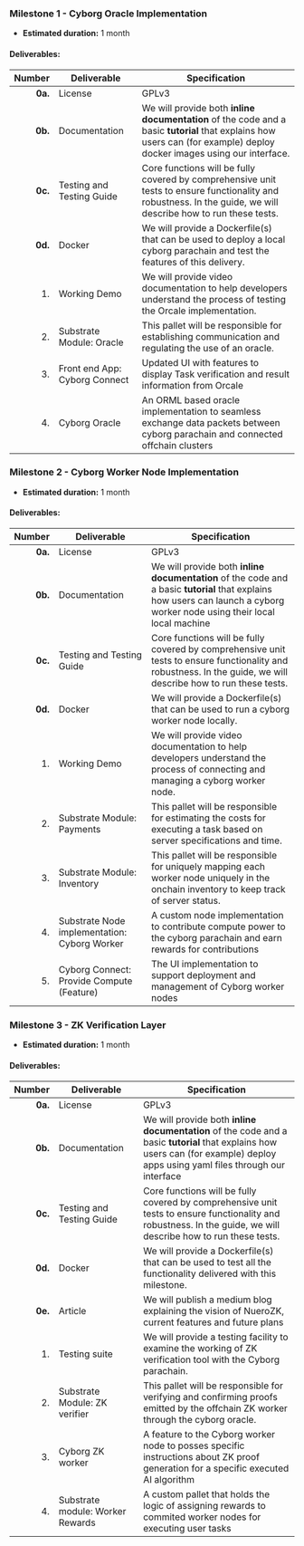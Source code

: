 ### Milestone 1 - Cyborg Oracle Implementation

- **Estimated duration:** 1 month

#### **Deliverables:**

| Number | Deliverable | Specification |
| -----: | ----------- | ------------- |
| **0a.** | License | GPLv3 |
| **0b.** | Documentation | We will provide both **inline documentation** of the code and a basic **tutorial** that explains how users can (for example) deploy docker images using our interface. |
| **0c.** | Testing and Testing Guide | Core functions will be fully covered by comprehensive unit tests to ensure functionality and robustness. In the guide, we will describe how to run these tests. |
| **0d.** | Docker | We will provide a Dockerfile(s) that can be used to deploy a local cyborg parachain and test the features of this delivery. |
| 1. | Working Demo | We will provide video documentation to help developers understand the process of testing the Orcale implementation.|
| 2. | Substrate Module: Oracle | This pallet will be responsible for establishing communication and regulating the use of an oracle. |
| 3. | Front end App: Cyborg Connect | Updated UI with features to display Task verification and result information from Orcale |
| 4. | Cyborg Oracle | An ORML based oracle implementation to seamless exchange data packets between cyborg parachain and connected offchain clusters|


### Milestone 2 - Cyborg Worker Node Implementation

- **Estimated duration:** 1 month

#### **Deliverables:**

| Number | Deliverable | Specification |
| -----: | ----------- | ------------- |
| **0a.** | License | GPLv3 |
| **0b.** | Documentation | We will provide both **inline documentation** of the code and a basic **tutorial** that explains how users can launch a cyborg worker node using their local local machine|
| **0c.** | Testing and Testing Guide | Core functions will be fully covered by comprehensive unit tests to ensure functionality and robustness. In the guide, we will describe how to run these tests. |
| **0d.** | Docker | We will provide a Dockerfile(s) that can be used to run a cyborg worker node locally. |
| 1. | Working Demo | We will provide video documentation to help developers understand the process of connecting and managing a cyborg worker node.|
| 2. | Substrate Module: Payments | This pallet will be responsible for estimating the costs for executing a task based on server specifications and time. |
| 3. | Substrate Module: Inventory | This pallet will be responsible for uniquely mapping each worker node uniquely in the onchain inventory to keep track of server status. |
| 4. | Substrate Node implementation: Cyborg Worker | A custom node implementation to contribute compute power to the cyborg parachain and earn rewards for contributions|
| 5. | Cyborg Connect: Provide Compute (Feature)  | The UI implementation to support deployment and management of Cyborg worker nodes|

### Milestone 3 - ZK Verification Layer

- **Estimated duration:** 1 month

#### **Deliverables:**

| Number | Deliverable | Specification |
| -----: | ----------- | ------------- |
| **0a.** | License | GPLv3 |
| **0b.** | Documentation | We will provide both **inline documentation** of the code and a basic **tutorial** that explains how users can (for example) deploy apps using yaml files through our interface |
| **0c.** | Testing and Testing Guide | Core functions will be fully covered by comprehensive unit tests to ensure functionality and robustness. In the guide, we will describe how to run these tests. |
| **0d.** | Docker | We will provide a Dockerfile(s) that can be used to test all the functionality delivered with this milestone. |
| **0e.** | Article | We will publish a medium blog explaining the vision of NueroZK, current features and future plans |
| 1. | Testing suite | We will provide a testing facility to examine the working of ZK verification tool with the Cyborg parachain.|
| 2. | Substrate Module: ZK verifier | This pallet will be responsible for verifying and confirming proofs emitted by the offchain ZK worker through the cyborg oracle. |
| 3. | Cyborg ZK worker | A feature to the Cyborg worker node to posses specific instructions about ZK proof generation for a specific executed AI algorithm|
| 4. | Substrate module: Worker Rewards | A custom pallet that holds the logic of assigning rewards to commited worker nodes for executing user tasks |
